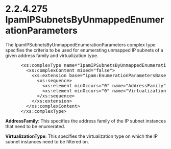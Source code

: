 <html dir="LTR" xmlns:mshelp="http://msdn.microsoft.com/mshelp" xmlns:ddue="http://ddue.schemas.microsoft.com/authoring/2003/5" xmlns:xlink="http://www.w3.org/1999/xlink" xmlns:tool="http://www.microsoft.com/tooltip">
 <body>
 <div id="header">
 <h1 class="heading">2.2.4.275 IpamIPSubnetsByUnmappedEnumerationParameters</h1>
 </div>
 <div id="mainSection">
 <div id="mainBody">
 <div id="allHistory" class="saveHistory"></div>
 <div id="sectionSection0" class="section" name="collapseableSection">
 

<p>The IpamIPSubnetsByUnmappedEnumerationParameters complex
type specifies the criteria to be used for enumerating unmapped IP subnets of a
given address family and virtualization type.</p>

<dl>
<dd>
<div><pre> &lt;xs:complexType name=&quot;IpamIPSubnetsByUnmappedEnumerationParameters&quot;&gt;
   &lt;xs:complexContent mixed=&quot;false&quot;&gt;
     &lt;xs:extension base=&quot;ipam:EnumerationParametersBase&quot;&gt;
       &lt;xs:sequence&gt;
         &lt;xs:element minOccurs=&quot;0&quot; name=&quot;AddressFamily&quot; type=&quot;syssock:AddressFamily&quot; /&gt;
         &lt;xs:element minOccurs=&quot;0&quot; name=&quot;VirtualizationType&quot; nillable=&quot;true&quot; type=&quot;ipam:IPVirtualizationType&quot; /&gt;
       &lt;/xs:sequence&gt;
     &lt;/xs:extension&gt;
   &lt;/xs:complexContent&gt;
 &lt;/xs:complexType&gt;
</pre></div>
</dd></dl>

<p><b>AddressFamily</b>: This specifies the address
family of the IP subnet instances that need to be enumerated.</p>

<p><b>VirtualizationType</b>: This specifies the
virtualization type on which the IP subnet instances need to be filtered on.</p>


 </div>
 </div>
 </div>
 </body>
</html>
